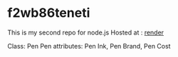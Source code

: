 # f2wb86teneti
This is my second repo for node.js
Hosted at : [render](https://f2wb86teneti-z0e2.onrender.com)

Class: Pen
Pen attributes: Pen Ink, Pen Brand, Pen Cost